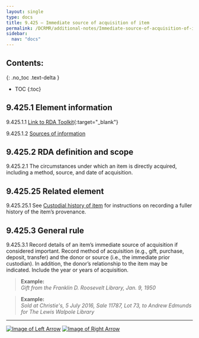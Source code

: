 ```yaml
---
layout: single
type: docs
title: 9.425 — Immediate source of acquisition of item
permalink: /DCRMR/additional-notes/Immediate-source-of-acquisition-of-item/
sidebar:
  nav: "docs"
---
```


## Contents:
{: .no_toc .text-delta }

- TOC
{:toc}

## 9.425.1 Element information

<a name="9.425.1.1">9.425.1.1</a> [Link to RDA Toolkit](https://access.rdatoolkit.org/Content/Index?externalId=en-US_ala-ef984a87-0876-3e6b-9d71-3d0dfe068767){:target="_blank"}

<a name="9.425.1.2">9.425.1.2</a> [Sources of information](/DCRMR/additional-notes/#9011-sources-of-information)

## 9.425.2 RDA definition and scope

<a name="9.425.2.1">9.425.2.1</a> The circumstances under which an item is directly acquired, including a method, source, and date of acquisition.

## 9.425.25 Related element

<a name="9.425.25.1">9.425.25.1</a> See [Custodial history of item](/DCRMR/additional-notes/Custodial-history-of-item/) for instructions on recording a fuller history of the item’s provenance.

## 9.425.3 General rule

<a name="9.425.3.1">9.425.3.1</a> Record details of an item’s immediate source of acquisition if considered important. Record method of acquisition (e.g., gift, purchase, deposit, transfer) and the donor or source (i.e., the immediate prior custodian). In addition, the donor’s relationship to the item may be indicated. Include the year or years of acquisition.

>**Example:**  
><CITE>Gift from the Franklin D. Roosevelt Library, Jan. 9, 1950</CITE>  

>**Example:**  
><CITE>Sold at Christie's, 5 July 2016, Sale 11787, Lot 73, to Andrew Edmunds for The Lewis Walpole Library</CITE>

---

[![Image of Left Arrow](https://rbms-bsc.github.io/DCRMR/assets/pictures/navigation/Arrow_Left.png "9.42 — Custodial history of item")](/DCRMR/additional-notes/Custodial-history-of-item/) [![Image of Right Arrow](https://rbms-bsc.github.io/DCRMR/assets/pictures/navigation/Arrow_Right.png "9.43 — Note on extent of item")](/DCRMR/additional-notes/Note-on-extent-of-item/)